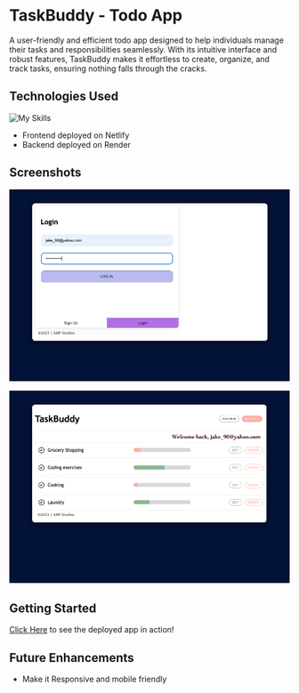 # TaskBuddy - Todo App

A user-friendly and efficient todo app designed to help individuals manage their tasks and responsibilities seamlessly. With its intuitive interface and robust features, TaskBuddy makes it effortless to create, organize, and track tasks, ensuring nothing falls through the cracks.

## Technologies Used

![My Skills](https://skillicons.dev/icons?i=react,express,nodejs,postgresql)

- Frontend deployed on Netlify
- Backend deployed on Render

## Screenshots

![Alt text](login.png)

![Alt text](tasks.png)

## Getting Started

[Click Here](https://taskbuddy-todoapp.netlify.app/) to see the deployed app in action!

## Future Enhancements

- Make it Responsive and mobile friendly
